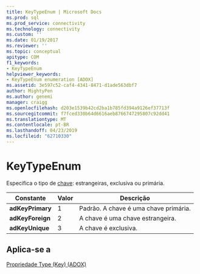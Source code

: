 ```yaml
---
title: KeyTypeEnum | Microsoft Docs
ms.prod: sql
ms.prod_service: connectivity
ms.technology: connectivity
ms.custom: ''
ms.date: 01/19/2017
ms.reviewer: ''
ms.topic: conceptual
apitype: COM
f1_keywords:
- KeyTypeEnum
helpviewer_keywords:
- KeyTypeEnum enumeration [ADOX]
ms.assetid: 3e597c52-caf4-4341-8471-d1ade563dbf7
author: MightyPen
ms.author: genemi
manager: craigg
ms.openlocfilehash: d203e1539b42cd2ba1b785fd394a9126ef37713f
ms.sourcegitcommit: f7fced330b64d6616aeb8766747295807c92dd41
ms.translationtype: MT
ms.contentlocale: pt-BR
ms.lasthandoff: 04/23/2019
ms.locfileid: "62710330"
---
```

# <a name="keytypeenum"></a>KeyTypeEnum
Especifica o tipo de [chave](../../../ado/reference/adox-api/key-object-adox.md): estrangeiras, exclusiva ou primária.  
  
|Constante|Valor|Descrição|  
|--------------|-----------|-----------------|  
|**adKeyPrimary**|1|Padrão. A chave é uma chave primária.|  
|**adKeyForeign**|2|A chave é uma chave estrangeira.|  
|**adKeyUnique**|3|A chave é exclusiva.|  
  
## <a name="applies-to"></a>Aplica-se a  
 [Propriedade Type (Key) (ADOX)](../../../ado/reference/adox-api/type-property-key-adox.md)
